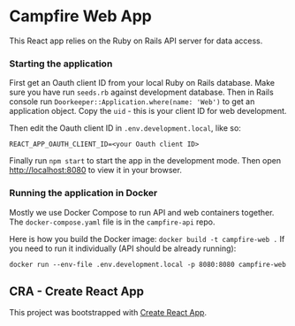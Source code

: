 # Campfire Web App
This React app relies on the Ruby on Rails API server for data access.

### Starting the application
First get an Oauth client ID from your local Ruby on Rails database. Make sure you have run `seeds.rb` against development database. Then in Rails console run `Doorkeeper::Application.where(name: 'Web')` to get an application object. Copy the `uid` - this is your client ID for web development.

Then edit the Oauth client ID in `.env.development.local`, like so:
```
REACT_APP_OAUTH_CLIENT_ID=<your Oauth client ID>
```

Finally run `npm start` to start the app in the development mode. Then open [http://localhost:8080](http://localhost:8080) to view it in your browser.

### Running the application in Docker
Mostly we use Docker Compose to run API and web containers together. The `docker-compose.yaml` file is in the `campfire-api` repo.

Here is how you build the Docker image: `docker build -t campfire-web .`
If you need to run it individually (API should be already running):
```
docker run --env-file .env.development.local -p 8080:8080 campfire-web
```

## CRA - Create React App

This project was bootstrapped with [Create React App](https://github.com/facebook/create-react-app).
